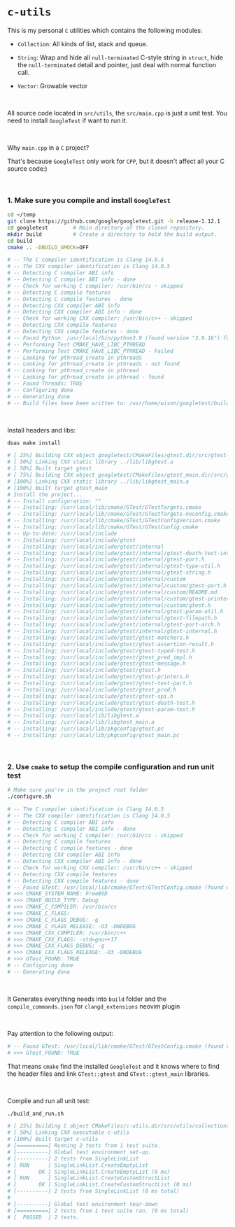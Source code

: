 # `c-utils`

This is my personal `C` utilities which contains the following modules:

- `Collection`: All kinds of list, stack and queue.

- `String`: Wrap and hide all `null-terminated` C-style string in `struct`,
hide the `null-terminated` detail and pointer, just deal with normal function
call.

- `Vector`: Growable vector

</br>

All source code located in `src/utils`, the `src/main.cpp` is just a unit test.
You need to install `GoogleTest` if want to run it.

</br>

Why `main.cpp` in a `C` project?

That's because `GoogleTest` only work for `CPP`, but it doesn't affect all your
C source code:)

</br>

### 1. Make sure you compile and install `GoogleTest`

```bash
cd ~/temp
git clone https://github.com/google/googletest.git -b release-1.12.1
cd googletest        # Main directory of the cloned repository.
mkdir build          # Create a directory to hold the build output.
cd build
cmake .. -DBUILD_GMOCK=OFF

# -- The C compiler identification is Clang 14.0.5
# -- The CXX compiler identification is Clang 14.0.5
# -- Detecting C compiler ABI info
# -- Detecting C compiler ABI info - done
# -- Check for working C compiler: /usr/bin/cc - skipped
# -- Detecting C compile features
# -- Detecting C compile features - done
# -- Detecting CXX compiler ABI info
# -- Detecting CXX compiler ABI info - done
# -- Check for working CXX compiler: /usr/bin/c++ - skipped
# -- Detecting CXX compile features
# -- Detecting CXX compile features - done
# -- Found Python: /usr/local/bin/python3.9 (found version "3.9.16") found components: Interpreter
# -- Performing Test CMAKE_HAVE_LIBC_PTHREAD
# -- Performing Test CMAKE_HAVE_LIBC_PTHREAD - Failed
# -- Looking for pthread_create in pthreads
# -- Looking for pthread_create in pthreads - not found
# -- Looking for pthread_create in pthread
# -- Looking for pthread_create in pthread - found
# -- Found Threads: TRUE
# -- Configuring done
# -- Generating done
# -- Build files have been written to: /usr/home/wison/googletest/build
```

</br>

Install headers and libs:

```bash
doas make install

# [ 25%] Building CXX object googletest/CMakeFiles/gtest.dir/src/gtest-all.cc.o
# [ 50%] Linking CXX static library ../lib/libgtest.a
# [ 50%] Built target gtest
# [ 75%] Building CXX object googletest/CMakeFiles/gtest_main.dir/src/gtest_main.cc.o
# [100%] Linking CXX static library ../lib/libgtest_main.a
# [100%] Built target gtest_main
# Install the project...
# -- Install configuration: ""
# -- Installing: /usr/local/lib/cmake/GTest/GTestTargets.cmake
# -- Installing: /usr/local/lib/cmake/GTest/GTestTargets-noconfig.cmake
# -- Installing: /usr/local/lib/cmake/GTest/GTestConfigVersion.cmake
# -- Installing: /usr/local/lib/cmake/GTest/GTestConfig.cmake
# -- Up-to-date: /usr/local/include
# -- Installing: /usr/local/include/gtest
# -- Installing: /usr/local/include/gtest/internal
# -- Installing: /usr/local/include/gtest/internal/gtest-death-test-internal.h
# -- Installing: /usr/local/include/gtest/internal/gtest-port.h
# -- Installing: /usr/local/include/gtest/internal/gtest-type-util.h
# -- Installing: /usr/local/include/gtest/internal/gtest-string.h
# -- Installing: /usr/local/include/gtest/internal/custom
# -- Installing: /usr/local/include/gtest/internal/custom/gtest-port.h
# -- Installing: /usr/local/include/gtest/internal/custom/README.md
# -- Installing: /usr/local/include/gtest/internal/custom/gtest-printers.h
# -- Installing: /usr/local/include/gtest/internal/custom/gtest.h
# -- Installing: /usr/local/include/gtest/internal/gtest-param-util.h
# -- Installing: /usr/local/include/gtest/internal/gtest-filepath.h
# -- Installing: /usr/local/include/gtest/internal/gtest-port-arch.h
# -- Installing: /usr/local/include/gtest/internal/gtest-internal.h
# -- Installing: /usr/local/include/gtest/gtest-matchers.h
# -- Installing: /usr/local/include/gtest/gtest-assertion-result.h
# -- Installing: /usr/local/include/gtest/gtest-typed-test.h
# -- Installing: /usr/local/include/gtest/gtest_pred_impl.h
# -- Installing: /usr/local/include/gtest/gtest-message.h
# -- Installing: /usr/local/include/gtest/gtest.h
# -- Installing: /usr/local/include/gtest/gtest-printers.h
# -- Installing: /usr/local/include/gtest/gtest-test-part.h
# -- Installing: /usr/local/include/gtest/gtest_prod.h
# -- Installing: /usr/local/include/gtest/gtest-spi.h
# -- Installing: /usr/local/include/gtest/gtest-death-test.h
# -- Installing: /usr/local/include/gtest/gtest-param-test.h
# -- Installing: /usr/local/lib/libgtest.a
# -- Installing: /usr/local/lib/libgtest_main.a
# -- Installing: /usr/local/lib/pkgconfig/gtest.pc
# -- Installing: /usr/local/lib/pkgconfig/gtest_main.pc
```

</br>

### 2. Use `cmake` to setup the compile configuration and run unit test

```bash
# Make sure you're in the project root folder
./configure.sh

# -- The C compiler identification is Clang 14.0.5
# -- The CXX compiler identification is Clang 14.0.5
# -- Detecting C compiler ABI info
# -- Detecting C compiler ABI info - done
# -- Check for working C compiler: /usr/bin/cc - skipped
# -- Detecting C compile features
# -- Detecting C compile features - done
# -- Detecting CXX compiler ABI info
# -- Detecting CXX compiler ABI info - done
# -- Check for working CXX compiler: /usr/bin/c++ - skipped
# -- Detecting CXX compile features
# -- Detecting CXX compile features - done
# -- Found GTest: /usr/local/lib/cmake/GTest/GTestConfig.cmake (found version "1.12.1")
# >>> CMAKE_SYSTEM_NAME: FreeBSD
# >>> CMAKE_BUILD_TYPE: Debug
# >>> CMAKE_C_COMPILER: /usr/bin/cc
# >>> CMAKE_C_FLAGS:
# >>> CMAKE_C_FLAGS_DEBUG: -g
# >>> CMAKE_C_FLAGS_RELEASE: -O3 -DNDEBUG
# >>> CMAKE_CXX_COMPILER: /usr/bin/c++
# >>> CMAKE_CXX_FLAGS: -std=gnu++17
# >>> CMAKE_CXX_FLAGS_DEBUG: -g
# >>> CMAKE_CXX_FLAGS_RELEASE: -O3 -DNDEBUG
# >>> GTest_FOUND: TRUE
# -- Configuring done
# -- Generating done
```

</br>

It Generates everything needs into `build` folder and the `compile_commands.json`
for `clangd_extensions` neovim plugin

</br>


Pay attention to the following output:

```bash
# -- Found GTest: /usr/local/lib/cmake/GTest/GTestConfig.cmake (found version "1.12.1")
# >>> GTest_FOUND: TRUE
```

That means `cmake` find the installed `GoogleTest` and it knows where to find
the header files and link `GTest::gtest` and `GTest::gtest_main` libraries.

</br>

Compile and run all unit test:

```bash
./build_and_run.sh

# [ 25%] Building C object CMakeFiles/c-utils.dir/src/utils/collections/single_link_list.c.o
# [ 50%] Linking CXX executable c-utils
# [100%] Built target c-utils
# [==========] Running 2 tests from 1 test suite.
# [----------] Global test environment set-up.
# [----------] 2 tests from SingleLinkList
# [ RUN      ] SingleLinkList.CreateEmptyList
# [       OK ] SingleLinkList.CreateEmptyList (0 ms)
# [ RUN      ] SingleLinkList.CreateCustomStructList
# [       OK ] SingleLinkList.CreateCustomStructList (0 ms)
# [----------] 2 tests from SingleLinkList (0 ms total)
# 
# [----------] Global test environment tear-down
# [==========] 2 tests from 1 test suite ran. (0 ms total)
# [  PASSED  ] 2 tests.
```

</br>

